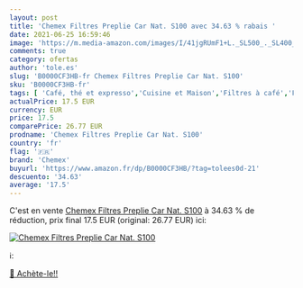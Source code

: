 ```yaml
---
layout: post
title: 'Chemex Filtres Preplie Car Nat. S100 avec 34.63 % rabais '
date: 2021-06-25 16:59:46
image: 'https://m.media-amazon.com/images/I/41jgRUmF1+L._SL500_._SL400_.jpg'
comments: true
category: ofertas
author: 'tole.es'
slug: 'B0000CF3HB-fr Chemex Filtres Preplie Car Nat. S100'
sku: 'B0000CF3HB-fr'
tags: [ 'Café, thé et expresso','Cuisine et Maison','Filtres à café','Filtres à café jetables','Pièces pour machines à café','chemex', ]
actualPrice: 17.5 EUR
currency: EUR
price: 17.5
comparePrice: 26.77 EUR
prodname: 'Chemex Filtres Preplie Car Nat. S100'
country: 'fr'
flag: '🇫🇷'
brand: 'Chemex'
buyurl: 'https://www.amazon.fr/dp/B0000CF3HB/?tag=tolees0d-21'
descuento: '34.63'
average: '17.5'
---
```


C'est en vente [Chemex Filtres Preplie Car Nat. S100](https://www.amazon.fr/dp/B0000CF3HB/?tag=tolees0d-21)  à  34.63 % de réduction, prix final  17.5 EUR (original: 26.77 EUR) ici:

[![Chemex Filtres Preplie Car Nat. S100](https://m.media-amazon.com/images/I/41jgRUmF1+L._SL500_._SL400_.jpg)](https://www.amazon.fr/dp/B0000CF3HB/?tag=tolees0d-21)

ℹ️:


[🛒 Achète-le!!](https://www.amazon.fr/dp/B0000CF3HB/?tag=tolees0d-21)
